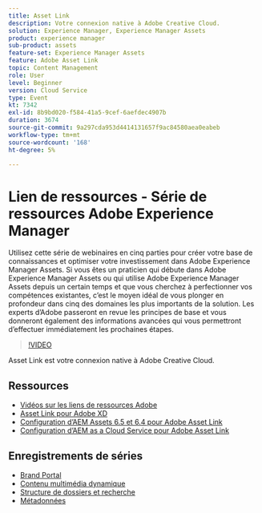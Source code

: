 ```yaml
---
title: Asset Link
description: Votre connexion native à Adobe Creative Cloud.
solution: Experience Manager, Experience Manager Assets
product: experience manager
sub-product: assets
feature-set: Experience Manager Assets
feature: Adobe Asset Link
topic: Content Management
role: User
level: Beginner
version: Cloud Service
type: Event
kt: 7342
exl-id: 8b9bd020-f584-41a5-9cef-6aefdec4907b
duration: 3674
source-git-commit: 9a297cda953d4414131657f9ac84580aea0eabeb
workflow-type: tm+mt
source-wordcount: '168'
ht-degree: 5%

---
```


# Lien de ressources - Série de ressources Adobe Experience Manager

Utilisez cette série de webinaires en cinq parties pour créer votre base de connaissances et optimiser votre investissement dans Adobe Experience Manager Assets. Si vous êtes un praticien qui débute dans Adobe Experience Manager Assets ou qui utilise Adobe Experience Manager Assets depuis un certain temps et que vous cherchez à perfectionner vos compétences existantes, c’est le moyen idéal de vous plonger en profondeur dans cinq des domaines les plus importants de la solution. Les experts d’Adobe passeront en revue les principes de base et vous donneront également des informations avancées qui vous permettront d’effectuer immédiatement les prochaines étapes.

>[!VIDEO](https://video.tv.adobe.com/v/332127/?quality=12&learn=on&hidetitle=true)

Asset Link est votre connexion native à Adobe Creative Cloud.

## Ressources

* [Vidéos sur les liens de ressources Adobe](https://experienceleague.adobe.com/docs/experience-manager-learn/assets/adobe-asset-link/launch-adobe-asset-link.html?lang=fr)
* [Asset Link pour Adobe XD](https://helpx.adobe.com/enterprise/admin-guide.html/enterprise/using/adobe-asset-link-for-xd.ug.html)
* [Configuration d’AEM Assets 6.5 et 6.4 pour Adobe Asset Link](https://helpx.adobe.com/enterprise/using/configure-aem-assets-6-for-asset-link.html)
* [Configuration d’AEM as a Cloud Service pour Adobe Asset Link](https://helpx.adobe.com/fr/enterprise/admin-guide.html/enterprise/using/configure-aem-assets-for-asset-link.ug.html)

## Enregistrements de séries

* [Brand Portal](brand-portal.md)
* [Contenu multimédia dynamique](dynamic-media.md)
* [Structure de dossiers et recherche](folder-structure-search.md)
* [Métadonnées](metadata.md)
